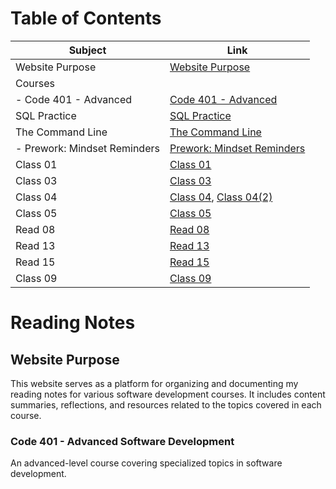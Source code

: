 # Table of Contents

| Subject                        | Link                                                |
| ------------------------------ | --------------------------------------------------- |
| Website Purpose                | [Website Purpose](#website-purpose)                 |
| Courses                        |                                                     |
|   - Code 401 - Advanced        | [Code 401 - Advanced](#code-401---advanced)        |
| SQL Practice                   | [SQL Practice](SQLPractice.md)                      |
| The Command Line               | [The Command Line](Command-Line.md)                 |
|   - Prework: Mindset Reminders | [Prework: Mindset Reminders](PrepYourMindset.md)   |
| Class 01                       | [Class 01](class-01.md)                            |
| Class 03                       | [Class 03](class03.md)                              |
| Class 04                       | [Class 04](class04.md), [Class 04(2)](class04(2).md)|
| Class 05                       | [Class 05](class05.md)                              |
| Read 08                        | [Read 08](read09.md)                                |
| Read 13                        | [Read 13](read13.md)                                |
| Read 15                        | [Read 15](read15.md)                                |
| Class 09                       | [Class 09](class09.md)                              |


# Reading Notes 

## Website Purpose

This website serves as a platform for organizing and documenting my reading notes for various software development courses. It includes content summaries, reflections, and resources related to the topics covered in each course.

### Code 401 - Advanced Software Development

An advanced-level course covering specialized topics in software development.
